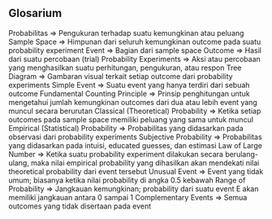 ## Glosarium
Probabilitas => Pengukuran terhadap suatu kemungkinan atau peluang
Sample Space => Himpunan dari seluruh kemungkinan outcome pada suatu probability experiment
Event => Bagian dari sample space
Outcome => Hasil dari suatu percobaan (trial)
Probability Experiments => Aksi atau percobaan yang menghasilkan suatu perhitungan, pengukuran, atau respon
Tree Diagram => Gambaran visual terkait setiap outcome dari probability experiments
Simple Event => Suatu event yang hanya terdiri dari sebuah outcome
Fundamental Counting Principle => Prinsip penghitungan untuk mengetahui jumlah kemungkinan outcomes dari dua atau lebih event yang muncul secara berurutan
Classical (Theoretical) Probability => Ketika setiap outcomes pada sample space memiliki peluang yang sama untuk muncul
Empirical (Statistical) Probability => Probabilitas yang didasarkan pada observasi dari probability experiments
Subjective Probability => Probabilitas yang didasarkan pada intuisi, educated guesses, dan estimasi
Law of Large Number =>  Ketika suatu probability experiment dilakukan secara berulang-ulang, maka nilai empirical probability yang dihasilkan akan mendekati nilai theoretical probability dari event tersebut
Unusual Event => Event yang tidak umum; biasanya ketika nilai probability di angka 0.5 kebawah
Range of Probability => Jangkauan kemungkinan; probability dari suatu event E akan memiliki jangkauan antara 0 sampai 1
Complementary Events => Semua outcomes yang tidak disertaan pada event